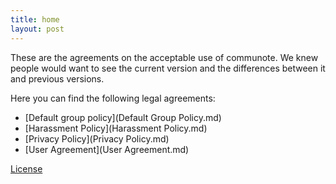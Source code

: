```yaml
---
title: home
layout: post
---
```


These are the agreements on the acceptable use of communote. We knew people would want to see the current version and the differences between it and previous versions.

Here you can find the following legal agreements:

* [Default group policy](Default Group Policy.md)
* [Harassment Policy](Harassment Policy.md)
* [Privacy Policy](Privacy Policy.md)
* [User Agreement](User Agreement.md)

[License](LICENSE)